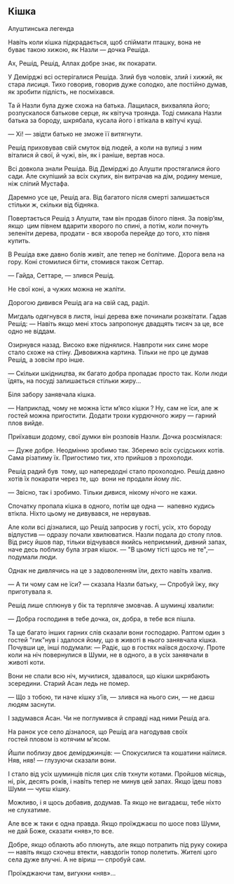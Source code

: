 ## Кішка

Алуштинська легенда

Навіть коли кішка підкрадається, щоб спіймати пташку, вона не буває такою хижою, як Назли — дочка Решіда.

Ах, Решід, Решід, Аллах добре знає, як покарати.

У Демірджі всі остерігалися Решіда.
Злий був чоловік, злий і хижий, як стара лисиця.
Тихо говорив, говорив дуже солодко, але постійно думав, як зробити підлість, не посміхався.

Та й Назли була дуже схожа на батька.
Лащилася, вихваляла його; розпускалося батькове серце, як квітуча троянда.
Тоді смикала Назли батька за бороду, шкрябала, кусала його і втікала в квітучі кущі.

— Хі! — звідти батько не зможе її витягнути.

Решід приховував свій смуток від людей, а коли на вулиці з ним віталися й свої, й чужі, він, як і раніше, вертав носа.

Всі довкола знали Решіда.
Від Демірджі до Алушти простягалися його сади.
Але скупіший за всіх скупих, він витрачав на дім, родину менше, ніж сліпий Мустафа.

Даремно усе це, Решід ага.
Від багатого після смерті залишається стільки ж, скільки від бідняка.

Повертається Решід з Алушти, там він продав білого півня.
За повір’ям, якщо  цим півнем вдарити хворого по спині, а потім, коли почнуть зеленіти дерева, продати - вся хвороба перейде до того, хто півня купить.

В Решіда вже давно болів живіт, але тепер не болітиме.
Дорога вела на гору.
Коні стомилися бігти, стомився також Сеттар.

— Гайда, Сеттаре, — злився Решід.

Не свої коні, а чужих можна не жаліти.

Дорогою дивився Решід ага на свій сад, раділ.

Мигдаль одягнувся в листя, інші дерева вже починали розквітати.
Гадав Решід:
— Навіть якщо мені хтось запропонує двадцять тисяч за це, все одно не віддам.

Озирнувся назад.
Високо вже піднялися.
Навпроти них синє море стало схоже на стіну.
Дивовижна картина.
Тільки не про це думав Решід, а зовсім про інше.

— Скільки шкідництва, як багато добра пропадає просто так.
Коли люди їдять, на посуді залишається стільки жиру...

Біля забору занявчала кішка.

— Наприклад, чому не можна їсти м’ясо кішки ?
Ну, сам не їси, але ж гостей можна пригостити.
Додати трохи курдючного жиру — гарний плов вийде.

Приїхавши додому, свої думки він розповів Назли.
Дочка розсміялася:

— Дуже добре.
Неодмінно зробимо так.
Зберемо всіх сусідських котів.
Сама різатиму їх.
Пригостимо тих, хто прийшов з прохолоди.

Решід радий був  тому, що напередодні стало прохолодно.
Решід давно хотів їх покарати через те, що  вони не продали йому ліс.

— Звісно, так і зробимо.
Тільки дивися, нікому нічого не кажи.

Спочатку пропала кішка в одного, потім ще одна —  напевно кудись втікла.
Ніхто цьому не дивувався, не нервував.

Але коли всі дізналися, що Решід запросив у гості, усіх, хто бороду відпустив — одразу почали хвилюватися.
Назли подала до столу плов.
Від рису йшов пар, тільки відчувався якийсь неприємний, дивний запах, наче десь поблизу була зграя кішок.
— "В цьому тісті щось не те",— подумали люди.

Однак не дивлячись на це з задоволенням їли, дехто навіть хвалив.

— А ти чому сам не їси? — сказала Назли батьку, — Спробуй їжу, яку приготувала я.

Решід лише сплюнув у бік та терпляче змовчав.
А шуминці хвалили:

— Добра господиня в тебе дочка, ох, добра, в тебе вся пішла.

Та ще багато інших гарних слів сказали вони господарю.
Раптом один з гостей "гик"нув і здалося йому, що в животі в нього занявчала кішка.
Почувши це, інші подумали: — Радіє, що в гостях наївся досхочу.
Проте коли на ніч повернулися в Шуми, не в одного, а в усіх занявчали в животі коти.

Вони не спали всю ніч, мучилися, здавалося, що кішки шкрябають зсередини.
Старий Асан ледь не помер.

— Що з тобою, ти наче кішку з’їв, — злився на нього син, — не даєш людям заснути.

І задумався Асан.
Чи не поглумився й справді над ними Решід ага.

На ранок усе село дізналося, що Решід ага нагодував своїх гостей пловом із котячим м'ясом.

Йшли поблизу двоє демірджинців:
— Спокусилися та кошатини наїлися.
Няв, няв! — глузуючи сказали вони. 

І стало від усіх шуминців після цих слів тхнути котами.
Пройшов місяць, ні, рік, десять років, і навіть тепер не минув цей запах.
Якщо їдеш повз Шуми — чуєш кішку.

Можливо, і я щось добавив, додумав.
Та якщо не вигадаєш, тебе ніхто не слухатиме.

Але все ж таки є одна правда.
Якщо проїжджаєш по шосе повз Шуми, не дай Боже, сказати «няв»,то все.

Добре, якщо облають або плюнуть, але якщо потрапить під руку сокира — навіть якщо схочеш втекти, навздогін топор полетить.
Жителі цого села дуже влучні.
А не віриш — спробуй сам.

Проїжджаючи там, вигукни «няв»...
